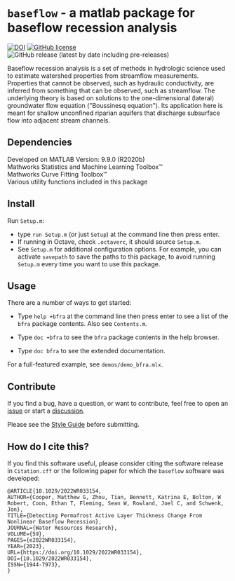 # `baseflow` - a matlab package for baseflow recession analysis

[![DOI](https://zenodo.org/badge/511647633.svg)](https://zenodo.org/badge/latestdoi/511647633) [![GitHub license](https://img.shields.io/github/license/mgcooper/baseflow)](https://github.com/mgcooper/baseflow/blob/main/LICENSE) ![GitHub release (latest by date including pre-releases)](https://img.shields.io/github/v/release/mgcooper/baseflow?include_prereleases)

<!-- [![View baseflow on File Exchange](https://www.mathworks.com/matlabcentral/images/matlab-file-exchange.svg)](https://www.mathworks.com/matlabcentral/fileexchange/<insert final part of baseflow link here>) -->

Baseflow recession analysis is a set of methods in hydrologic science used to estimate watershed properties from streamflow measurements. Properties that cannot be observed, such as hydraulic conductivity, are inferred from something that can be observed, such as streamflow. The underlying theory is based on solutions to the one-dimensional (lateral) groundwater flow equation ("Boussinesq equation"). Its application here is meant for shallow unconfined riparian aquifers that discharge subsurface flow into adjacent stream channels.

## Dependencies

Developed on MATLAB Version: 9.9.0 (R2020b)  
Mathworks Statistics and Machine Learning Toolbox&trade;  
Mathworks Curve Fitting Toolbox&trade;  
Various utility functions included in this package

## Install

Run `Setup.m`:

- type `run Setup.m` (or just `Setup`) at the command line then press enter.
- If running in Octave, check `.octaverc`, it should source `Setup.m`.
- See `Setup.m` for additional configuration options. For example, you can activate `savepath` to save the paths to this package, to avoid running `Setup.m` every time you want to use this package.

## Usage

There are a number of ways to get started:

- Type `help +bfra` at the command line then press enter to see a list of the `bfra` package contents. Also see `Contents.m`.

- Type `doc +bfra` to see the `bfra` package contents in the help browser.

- Type `doc bfra` to see the extended documentation.

For a full-featured example, see `demos/demo_bfra.mlx`.

<!-- ## More details

The theory makes various strong assumptions, including that the aquifer extent is much larger in the lateral direction than the vertical, and that capillarity can be ignored or parameterized by the concept of 'drainable porosity'. This reduces the three-dimensional Richard's equation to one dimension and eliminates unsaturated flow considerations. The theory has been validated with laboratory experiments and may work better than you expect. When applied to entire catchments ("watersheds"), the theory becomes an effective one, meaning the inferred properties are those that give the same solution to the Boussinesq equation that one would obtain for a single hillslope with those same properties and geometric similarity. -->

## Contribute

If you find a bug, have a question, or want to contribute, feel free to open an [issue](https://github.com/mgcooper/baseflow/issues) or start a [discussion](https://github.com/mgcooper/baseflow/discussions).

Please see the [Style Guide](testbed/StyleGuide.md) before submitting.

## How do I cite this?

If you find this software useful, please consider citing the software release in `Citation.cff` or the following paper for which the `baseflow` software was developed:

    @ARTICLE{10.1029/2022WR033154,
    AUTHOR={Cooper, Matthew G, Zhou, Tian, Bennett, Katrina E, Bolton, W Robert, Coon, Ethan T, Fleming, Sean W, Rowland, Joel C, and Schwenk, Jon},
    TITLE={Detecting Permafrost Active Layer Thickness Change From Nonlinear Baseflow Recession},
    JOURNAL={Water Resources Research},
    VOLUME={59},
    PAGES={e2022WR033154},
    YEAR={2023},
    URL={https://doi.org/10.1029/2022WR033154},
    DOI={10.1029/2022WR033154},
    ISSN={1944-7973},
    }
